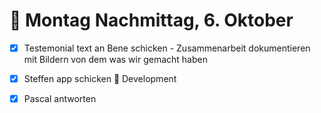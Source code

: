 # 📅 Montag Nachmittag, 6. Oktober

- [x] Testemonial text an Bene schicken - Zusammenarbeit dokumentieren mit Bildern von dem was wir gemacht haben
- [x] Steffen app schicken 📁 Development
- [x] Pascal antworten


